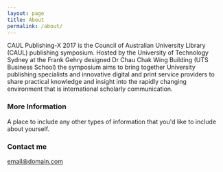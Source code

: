 ```yaml
---
layout: page
title: About
permalink: /about/
---
```


CAUL Publishing-X 2017 is the Council of Australian University Library (CAUL) publishing symposium. Hosted by the University of Technology Sydney at the Frank Gehry designed Dr Chau Chak Wing Building (UTS Business School) the symposium aims to bring together University publishing specialists and innovative digital and print service providers to share practical knowledge and insight into the rapidly changing environment that is international scholarly communication.

### More Information

A place to include any other types of information that you'd like to include about yourself.

### Contact me

[email@domain.com](mailto:email@domain.com)
